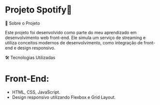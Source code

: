 # Projeto Spotify🎵

📝 Sobre o Projeto

Este projeto foi desenvolvido como parte do meu aprendizado em desenvolvimento web front-end. Ele simula um serviço de streaming e utiliza conceitos modernos de desenvolvimento, como integração de front-end e design responsivo.

🛠️ Tecnologias Utilizadas

# Front-End:

* HTML, CSS, JavaScript.
* Design responsivo utilizando Flexbox e Grid Layout.

